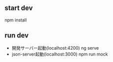 ## start dev
npm install

## run dev
- 開発サーバー起動(localhost:4200)
ng serve
- json-server起動(localhost:3000)
npm run mock